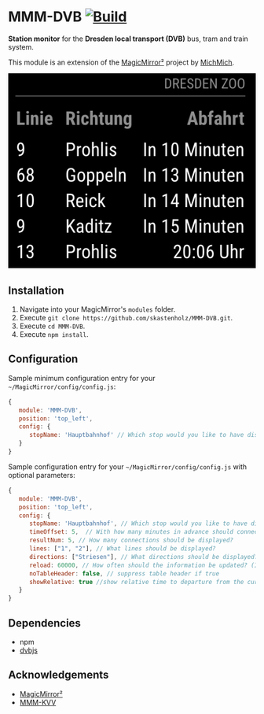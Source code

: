 # MMM-DVB  [![Build](https://travis-ci.org/skastenholz/MMM-DVB.svg)](https://travis-ci.org/skastenholz/MMM-DVB)

**Station monitor** for the **Dresden local transport (DVB)** bus, tram and train system.

This module is an extension of the [MagicMirror²](https://github.com/MichMich/MagicMirror) project by [MichMich](https://github.com/MichMich/).

![English version](screenshot_en.png)

## Installation

1. Navigate into your MagicMirror's `modules` folder.
1. Execute `git clone https://github.com/skastenholz/MMM-DVB.git`.
1. Execute `cd MMM-DVB`.
1. Execute `npm install`.

## Configuration

Sample minimum configuration entry for your `~/MagicMirror/config/config.js`:

```javascript
{
   module: 'MMM-DVB',
   position: 'top_left',
   config: {
      stopName: 'Hauptbahnhof' // Which stop would you like to have displayed?
   }
}
```

Sample configuration entry for your `~/MagicMirror/config/config.js` with optional parameters:

```javascript
{
   module: 'MMM-DVB',
   position: 'top_left',
   config: {
      stopName: 'Hauptbahnhof', // Which stop would you like to have displayed?
      timeOffset: 5,  // With how many minutes in advance should connections be displayed?
      resultNum: 5, // How many connections should be displayed?
      lines: ["1", "2"], // What lines should be displayed?
      directions: ["Striesen"], // What directions should be displayed?
      reload: 60000, // How often should the information be updated? (In milliseconds)
      noTableHeader: false, // suppress table header if true
      showRelative: true //show relative time to departure from the current moment (if less than 15 minutes) 
   }
}
```

## Dependencies

* npm
* [dvbjs](https://www.npmjs.com/package/dvbjs)

## Acknowledgements

* [MagicMirror²](https://github.com/MichMich/MagicMirror)
* [MMM-KVV](https://github.com/yo-less/MMM-KVV)
